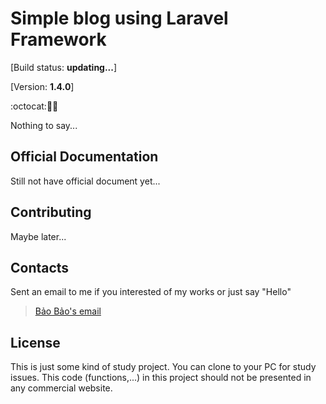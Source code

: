 # Simple blog using Laravel Framework

[Build status: **updating...**]

[Version: **1.4.0**]

:octocat::ghost::christmas_tree:

Nothing to say...

## Official Documentation

Still not have official document yet...

## Contributing

Maybe later...

## Contacts

Sent an email to me if you interested of my works or just say "Hello"
> [Bảo Bảo's email](transybao28@gmail.com)

## License

This is just some kind of study project.
You can clone to your PC for study issues.
This code (functions,...) in this project should not be presented in any commercial website.
